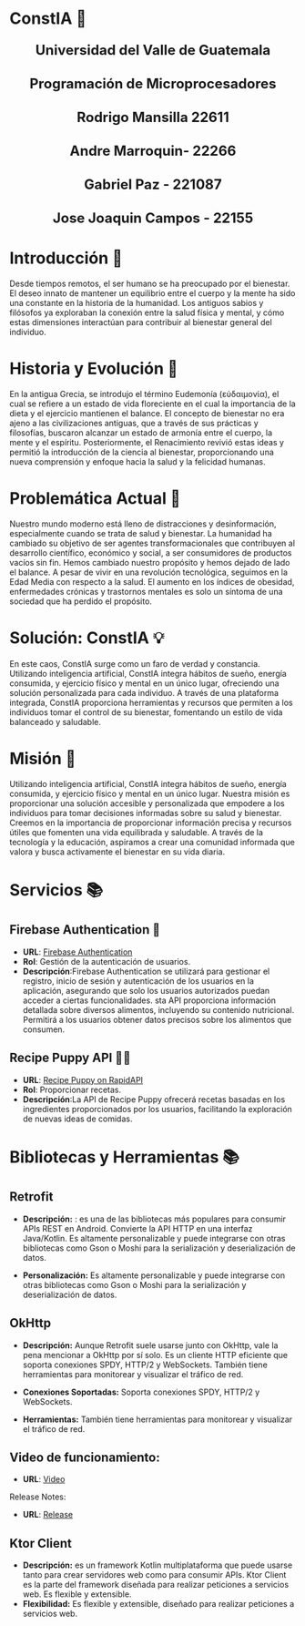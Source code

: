 # ConstIA 🧠
<p style="text-align:center; font-size:24px; font-weight:bold; margin-bottom:30px;">Universidad del Valle de Guatemala</p>
<p style="text-align:center; font-size:24px; font-weight:bold; margin-bottom:30px;">Programación de Microprocesadores</p>
<p style="text-align:center; font-size:24px; font-weight:bold; margin-bottom:30px;">Rodrigo Mansilla 22611 </p>
<p style="text-align:center; font-size:24px; font-weight:bold; margin-bottom:30px;">Andre Marroquin- 22266</p>
<p style="text-align:center; font-size:24px; font-weight:bold; margin-bottom:30px;">Gabriel Paz - 221087</p>
<p style="text-align:center; font-size:24px; font-weight:bold; margin-bottom:30px;">Jose Joaquin Campos - 22155</p>




# Introducción 🚀
Desde tiempos remotos, el ser humano se ha preocupado por el bienestar. El deseo innato de mantener un equilibrio entre el cuerpo y la mente ha sido una constante en la historia de la humanidad. Los antiguos sabios y filósofos ya exploraban la conexión entre la salud física y mental, y cómo estas dimensiones interactúan para contribuir al bienestar general del individuo.

# Historia y Evolución 📕
En la antigua Grecia, se introdujo el término Eudemonía (εὐδαιμονία), el cual se refiere a un estado de vida floreciente en el cual la importancia de la dieta y el ejercicio mantienen el balance. El concepto de bienestar no era ajeno a las civilizaciones antiguas, que a través de sus prácticas y filosofías, buscaron alcanzar un estado de armonía entre el cuerpo, la mente y el espíritu. Posteriormente, el Renacimiento revivió estas ideas y permitió la introducción de la ciencia al bienestar, proporcionando una nueva comprensión y enfoque hacia la salud y la felicidad humanas.

# Problemática Actual 🚀
Nuestro mundo moderno está lleno de distracciones y desinformación, especialmente cuando se trata de salud y bienestar. La humanidad ha cambiado su objetivo de ser agentes transformacionales que contribuyen al desarrollo científico, económico y social, a ser consumidores de productos vacíos sin fin. Hemos cambiado nuestro propósito y hemos dejado de lado el balance. A pesar de vivir en una revolución tecnológica, seguimos en la Edad Media con respecto a la salud. El aumento en los índices de obesidad, enfermedades crónicas y trastornos mentales es solo un síntoma de una sociedad que ha perdido el propósito.

# Solución: ConstIA 💡
En este caos, ConstIA surge como un faro de verdad y constancia. Utilizando inteligencia artificial, ConstIA integra hábitos de sueño, energía consumida, y ejercicio físico y mental en un único lugar, ofreciendo una solución personalizada para cada individuo. A través de una plataforma integrada, ConstIA proporciona herramientas y recursos que permiten a los individuos tomar el control de su bienestar, fomentando un estilo de vida balanceado y saludable.

# Misión 🚀
Utilizando inteligencia artificial, ConstIA integra hábitos de sueño, energía consumida, y ejercicio físico y mental en un único lugar. Nuestra misión es proporcionar una solución accesible y personalizada que empodere a los individuos para tomar decisiones informadas sobre su salud y bienestar. Creemos en la importancia de proporcionar información precisa y recursos útiles que fomenten una vida equilibrada y saludable. A través de la tecnología y la educación, aspiramos a crear una comunidad informada que valora y busca activamente el bienestar en su vida diaria.







# Servicios 📚

## Firebase Authentication 🔑
- **URL**: [Firebase Authentication](https://firebase.google.com/products/auth)
- **Rol**: Gestión de la autenticación de usuarios.
- **Descripción**:Firebase Authentication se utilizará para gestionar el registro, inicio de sesión y autenticación de los usuarios en la aplicación, asegurando que solo los usuarios autorizados puedan acceder a ciertas funcionalidades.
sta API proporciona información detallada sobre diversos alimentos, incluyendo su contenido nutricional. Permitirá a los usuarios obtener datos precisos sobre los alimentos que consumen.

## Recipe Puppy API 🧑‍🍳
- **URL**: [Recipe Puppy on RapidAPI](https://rapidapi.com/brianiswu/api/recipe-puppy)
- **Rol**: Proporcionar recetas.
- **Descripción**:La API de Recipe Puppy ofrecerá recetas basadas en los ingredientes proporcionados por los usuarios, facilitando la exploración de nuevas ideas de comidas.


# Bibliotecas y Herramientas 📚
## Retrofit 
- **Descripción:** : es una de las bibliotecas más populares para consumir APIs REST en Android. Convierte la API HTTP en una interfaz Java/Kotlin. Es altamente personalizable y puede integrarse con otras bibliotecas como Gson o Moshi para la serialización y deserialización de datos.

- **Personalización:** Es altamente personalizable y puede integrarse con otras bibliotecas como Gson o Moshi para la serialización y deserialización de datos.
## OkHttp
- **Descripción:** Aunque Retrofit suele usarse junto con OkHttp, vale la pena mencionar a OkHttp por sí solo. Es un cliente HTTP eficiente que soporta conexiones SPDY, HTTP/2 y WebSockets. También tiene herramientas para monitorear y visualizar el tráfico de red.

- **Conexiones Soportadas:** Soporta conexiones SPDY, HTTP/2 y WebSockets.
- **Herramientas:** También tiene herramientas para monitorear y visualizar el tráfico de red.

## Video de funcionamiento:
- **URL**: [Video](https://youtu.be/3wQMxzxMcWo)

Release Notes:
  - **URL**: [Release](https://docs.google.com/document/d/1jgzFms5833zQI1KFTsM6zVMpSUYJKtQUegv6BkG4Eho/edit?usp=sharing)


## Ktor Client
- **Descripción:** es un framework Kotlin multiplataforma que puede usarse tanto para crear servidores web como para consumir APIs. Ktor Client es la parte del framework diseñada para realizar peticiones a servicios web. Es flexible y extensible.
- **Flexibilidad:** Es flexible y extensible, diseñado para realizar peticiones a servicios web.


